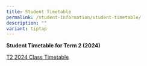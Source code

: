 ```yaml
---
title: Student Timetable
permalink: /student-information/student-timetable/
description: ""
variant: tiptap
---
```

<p><strong>Student Timetable for Term 2 (2024)</strong>
</p>
<p><a href="/files/T2_2024_Class_Timetable_Final_v3.pdf" rel="noopener noreferrer nofollow" target="_blank">T2 2024 Class Timetable</a>
</p>